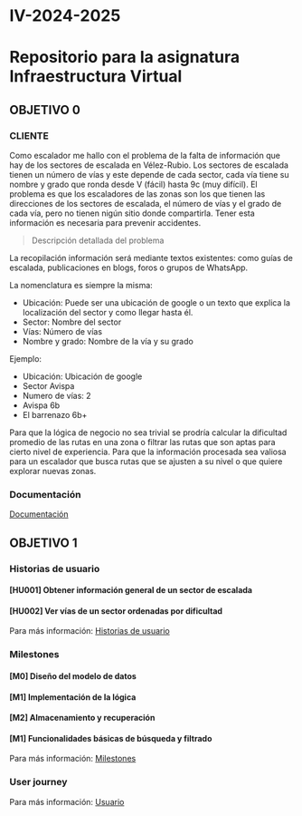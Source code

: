 # IV-2024-2025
# Repositorio para la asignatura Infraestructura Virtual
## OBJETIVO 0
### CLIENTE
Como escalador me hallo con el problema de la falta de información que hay de los sectores de escalada en Vélez-Rubio.
Los sectores de escalada tienen un número de vías y este depende de cada sector, cada vía tiene su nombre y grado que ronda desde V (fácil) hasta 9c (muy difícil).
El problema es que los escaladores de las zonas son los que tienen las direcciones de los sectores de escalada, el número de vías y el grado de cada vía, pero no tienen nigún sitio donde compartirla.
Tener esta información es necesaria para prevenir accidentes.

> Descripción detallada del problema

La recopilación información será mediante textos existentes: como guías de escalada, publicaciones en blogs, foros o grupos de WhatsApp.

La nomenclatura es siempre la misma:
- Ubicación: Puede ser una ubicación de google o un texto que explica la localización del sector y como llegar hasta él. 
- Sector: Nombre del sector
- Vías: Número de vías
- Nombre y grado: Nombre de la vía y su grado
  
Ejemplo:

- Ubicación: Ubicación de google
- Sector Avispa
- Numero de vías: 2
- Avispa 6b
- El barrenazo 6b+

Para que la lógica de negocio no sea trivial se prodría calcular la dificultad promedio de las rutas en una zona o filtrar las rutas que son aptas para cierto nivel de experiencia. Para que la información procesada sea valiosa para un escalador que busca rutas que se ajusten a su nivel o que quiere explorar nuevas zonas.

### Documentación
[Documentación](https://github.com/FabriConde/IV-2024-2025/tree/objetivo_0-v0.0.1/Documentaci%C3%B3n)

## OBJETIVO 1

### Historias de usuario
#### [HU001] Obtener información general de un sector de escalada
#### [HU002] Ver vías de un sector ordenadas por dificultad
Para más información: [Historias de usuario](https://github.com/FabriConde/IV-2024-2025/blob/objetivo_1/docs/historias-usuario.md)

### Milestones
#### [M0] Diseño del modelo de datos
#### [M1] Implementación de la lógica
#### [M2] Almacenamiento y recuperación
#### [M1] Funcionalidades básicas de búsqueda y filtrado
Para más información: [Milestones](https://github.com/FabriConde/IV-2024-2025/blob/objetivo_1/docs/milestones.md)

### User journey
Para más información: [Usuario](https://github.com/FabriConde/IV-2024-2025/blob/objetivo_1/docs/user%20journey.md)
